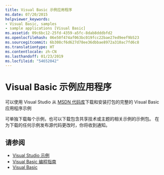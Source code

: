 ```yaml
---
title: Visual Basic 示例应用程序
ms.date: 07/20/2015
helpviewer_keywords:
- Visual Basic, samples
- sample applications [Visual Basic]
ms.assetid: 09c6bc12-25fd-4359-a5fc-8dab8dddbfd2
ms.openlocfilehash: 06e50f474af063bc019fcc22bae27ed9eef9b523
ms.sourcegitcommit: 6b308cf6d627d78ee36dbbae8972a310ac7fd6c8
ms.translationtype: HT
ms.contentlocale: zh-CN
ms.lasthandoff: 01/23/2019
ms.locfileid: "54652042"
---
```

# <a name="visual-basic-sample-applications"></a>Visual Basic 示例应用程序
可以使用 Visual Studio 从 [MSDN 代码库](https://code.msdn.microsoft.com)下载和安装打包的完整的 Visual Basic 应用程序示例  
  
 可单独下载每个示例，也可以下载包含共享技术或主题的相关示例的示例包。 在为下载的任何示例发布源代码更改时，你将收到通知。  
  
## <a name="see-also"></a>请参阅
- [Visual Studio 示例](https://code.msdn.microsoft.com/vstudio)
- [Visual Basic 编程指南](../visual-basic/programming-guide/index.md)
- [Visual Basic](../visual-basic/index.md)
